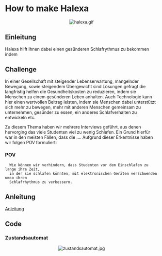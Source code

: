# How to make Halexa

<p align="center">
<img src="/images/halexa.gif" alt="halexa.gif"/>
</p>


## Einleitung
Halexa hilft Ihnen dabei einen gesünderen Schlafrythmus zu bekommen indem


## Challenge

In einer Gesellschaft mit steigender Lebenserwartung, mangelnder Bewegung, sowie
steigendem Übergewicht sind Lösungen gefragt die langfristig helfen die
Gesundheitskosten zu reduzieren, indem sie Menschen zu einem gesünderen Leben
anhalten. Auch Technologie kann hier einen wertvollen Beitrag leisten, indem sie
Menschen dabei unterstützt sich mehr zu bewegen, mehr mit anderen Menschen
gemeinsam zu unternehmen, gesünder zu essen, ein anderes Schlafverhalten zu
entwickeln etc.


Zu diesem Thema haben wir mehrere Interviews geführt, aus denen hervorging das viele Studenten viel zu wenig Schlafen. Ein Grund hierfür war in den meisten Fällen, dass die .... Aufgrund dieser Erkentnisse haben wir folgen POV formuliert:

### POV

```
  Wie können wir verhindern, dass Studenten vor dem Einschlafen zu lange ihre Zeit,
  in der sie schlafen könnten, mit elektronischen Geräten verschwenden umso ihren
  Schlafrhythmus zu verbessern.
```


## Anleitung

[Anleitung](https://github.com/cbm-instructions/moon-moon/tree/master/instruction/README.md)


## Code

### Zustandsautomat
<p align="center">
<img src="/images/zustandsautomat.jpg" alt="zustandsautomat.jpg"/>
</p>
